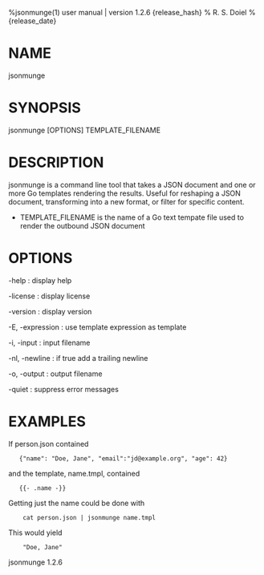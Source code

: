 %jsonmunge(1) user manual | version 1.2.6 {release_hash}
% R. S. Doiel
% {release_date}

# NAME

jsonmunge 

# SYNOPSIS

jsonmunge [OPTIONS] TEMPLATE_FILENAME

# DESCRIPTION

jsonmunge is a command line tool that takes a JSON document and
one or more Go templates rendering the results. Useful for
reshaping a JSON document, transforming into a new format,
or filter for specific content.

- TEMPLATE_FILENAME is the name of a Go text tempate file used to render
  the outbound JSON document

# OPTIONS

-help
: display help

-license
: display license

-version
: display version

-E, -expression
: use template expression as template

-i, -input
: input filename

-nl, -newline
: if true add a trailing newline

-o, -output
: output filename

-quiet
: suppress error messages


# EXAMPLES

If person.json contained

~~~
   {"name": "Doe, Jane", "email":"jd@example.org", "age": 42}
~~~

and the template, name.tmpl, contained

~~~
   {{- .name -}}
~~~

Getting just the name could be done with

~~~
    cat person.json | jsonmunge name.tmpl
~~~

This would yield

~~~
    "Doe, Jane"
~~~

jsonmunge 1.2.6

